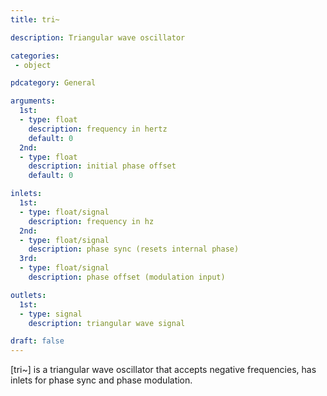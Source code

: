 ```yaml
---
title: tri~

description: Triangular wave oscillator

categories:
 - object

pdcategory: General

arguments:
  1st:
  - type: float
    description: frequency in hertz
    default: 0
  2nd:
  - type: float
    description: initial phase offset
    default: 0

inlets:
  1st:
  - type: float/signal
    description: frequency in hz
  2nd:
  - type: float/signal
    description: phase sync (resets internal phase)
  3rd:
  - type: float/signal
    description: phase offset (modulation input)

outlets:
  1st:
  - type: signal
    description: triangular wave signal

draft: false
---
```


[tri~] is a triangular wave oscillator that accepts negative frequencies, has inlets for phase sync and phase modulation.
